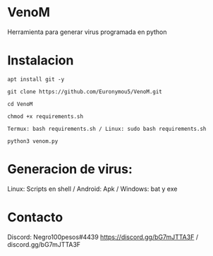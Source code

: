 # VenoM
Herramienta para generar virus programada en python
# Instalacion
````
apt install git -y

git clone https://github.com/Euronymou5/VenoM.git

cd VenoM

chmod +x requirements.sh

Termux: bash requirements.sh / Linux: sudo bash requirements.sh

python3 venom.py
````

# Generacion de virus:
Linux: Scripts en shell / Android: Apk / Windows: bat y exe

# Contacto
Discord: Negro100pesos#4439
https://discord.gg/bG7mJTTA3F / discord.gg/bG7mJTTA3F
